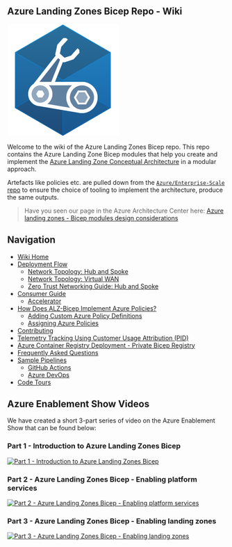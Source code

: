 <!-- markdownlint-disable -->
## Azure Landing Zones Bicep Repo - Wiki
<!-- markdownlint-restore -->

![Bicep Logo](media/bicep-logo.png)

Welcome to the wiki of the Azure Landing Zones Bicep repo. This repo contains the Azure Landing Zone Bicep modules that help you create and implement the [Azure Landing Zone Conceptual Architecture](https://learn.microsoft.com/azure/cloud-adoption-framework/ready/landing-zone/#azure-landing-zone-conceptual-architecture) in a modular approach.

Artefacts like policies etc. are pulled down from the [`Azure/Enterprise-Scale` repo](https://github.com/Azure/Enterprise-Scale) to ensure the choice of tooling to implement the architecture, produce the same outputs.

> Have you seen our page in the Azure Architecture Center here: [Azure landing zones - Bicep modules design considerations][aac_article]

## Navigation

* [Wiki Home][wiki_home]
* [Deployment Flow][wiki_deployment_flow]
  * [Network Topology: Hub and Spoke][wiki_deployment_flow_hs]
  * [Network Topology: Virtual WAN][wiki_deployment_flow_vwan]
  * [Zero Trust Networking Guide: Hub and Spoke][wiki_zt_networking]
* [Consumer Guide][wiki_consumer_guide]
  * [Accelerator][accelerator]
* [How Does ALZ-Bicep Implement Azure Policies?][wiki_policy_deep_dive]
  * [Adding Custom Azure Policy Definitions][wiki_policy_defs]
  * [Assigning Azure Policies][wiki_policy_assignments]
* [Contributing][wiki_contributing]
* [Telemetry Tracking Using Customer Usage Attribution (PID)][wiki_cuaid]
* [Azure Container Registry Deployment - Private Bicep Registry][wiki_acrdeploy]
* [Frequently Asked Questions][wiki_faq]
* [Sample Pipelines][wiki_pipelines]
  * [GitHub Actions][wiki_pipelines_gh]
  * [Azure DevOps][wiki_pipelines_ado]
* [Code Tours][code_tours]

## Azure Enablement Show Videos

We have created a short 3-part series of video on the Azure Enablement Show that can be found below:
<!-- markdownlint-disable -->
### Part 1 - Introduction to Azure Landing Zones Bicep

[![Part 1 - Introduction to Azure Landing Zones Bicep](https://img.youtube.com/vi/-pZNrH1GOxs/hqdefault.jpg)](https://aka.ms/azenable/94)

### Part 2 - Azure Landing Zones Bicep - Enabling platform services

[![Part 2 - Azure Landing Zones Bicep - Enabling platform services](https://img.youtube.com/vi/FNT0ZtUxYKQ/hqdefault.jpg)](https://aka.ms/azenable/95)

### Part 3 - Azure Landing Zones Bicep - Enabling landing zones

[![Part 3 - Azure Landing Zones Bicep - Enabling landing zones](https://img.youtube.com/vi/cZ7IN3zGbyM/hqdefault.jpg)](https://aka.ms/azenable/96)
<!-- markdownlint-restore -->





 [//]: # (************************)
 [//]: # (INSERT LINK LABELS BELOW)
 [//]: # (************************)

<!--
The following link references should be copied from `_sidebar.md` in the `./docs/wiki/` folder.
Replace `./` with `https://github.com/Azure/ALZ-Bicep/wiki/` when copying to here.
-->

[wiki_home]:                                  https://github.com/Azure/ALZ-Bicep/wiki/home "Wiki - Home"
[wiki_deployment_flow]:                            https://github.com/Azure/ALZ-Bicep/wiki/DeploymentFlow "Wiki - Deployment Flow"
[wiki_deployment_flow_hs]:                            https://github.com/Azure/ALZ-Bicep/wiki/DeploymentFlowHS "Wiki - Deployment Flow - Hub and Spoke"
[wiki_deployment_flow_vwan]:                            https://github.com/Azure/ALZ-Bicep/wiki/DeploymentFlowVWAN "Wiki - Deployment Flow - Virtual WAN"
[wiki_consumer_guide]:                          https://github.com/Azure/ALZ-Bicep/wiki/ConsumerGuide "Wiki - Consumer Guide"
[wiki_accelerator]:                          https://github.com/Azure/ALZ-Bicep/wiki/Accelerator "Wiki - Consumer Guide - Accelerator"
[wiki_policy_deep_dive]:                        https://github.com/Azure/ALZ-Bicep/wiki/PolicyDeepDive "Wiki - Policy Deep Dive"
[wiki_policy_defs]:                        https://github.com/Azure/ALZ-Bicep/wiki/AddingPolicyDefs "Wiki - Policy Definitions"
[wiki_policy_assignments]:                        https://github.com/Azure/ALZ-Bicep/wiki/AssigningPolicies "Wiki - Policy Assignments"
[wiki_contributing]:                          https://github.com/Azure/ALZ-Bicep/wiki/Contributing "Wiki - Contributing"
[wiki_acrdeploy]:                          https://github.com/Azure/ALZ-Bicep/wiki/ACRDeployment "Wiki - Private Bicep Registry"
[wiki_cuaid]:                          https://github.com/Azure/ALZ-Bicep/wiki/CustomerUsage "Wiki - Telemetry Usage ID"
[wiki_faq]:                          https://github.com/Azure/ALZ-Bicep/wiki/FAQ "Wiki - FAQs"
[wiki_pipelines]:                          https://github.com/Azure/ALZ-Bicep/wiki/PipelinesOverview "Wiki - Sample Pipelines"
[wiki_pipelines_gh]:                          https://github.com/Azure/ALZ-Bicep/wiki/PipelinesGitHub "Wiki - Sample Pipelines - GitHub Actions"
[wiki_pipelines_ado]:                          https://github.com/Azure/ALZ-Bicep/wiki/PipelinesADO "Wiki - Sample Pipelines - Azure DevOps"
[code_tours]:                                   https://github.com/Azure/ALZ-Bicep/wiki/CodeTour "Wiki - Code tours"
[aes_part_1]:                                   https://aka.ms/azenable/94 "Part 1 - Introduction to Azure Landing Zones Bicep"
[aes_part_2]:                                   https://aka.ms/azenable/95 "Part 2 - Enabling platform services"
[aes_part_3]:                                   https://aka.ms/azenable/96 "Part 3 - Enabling landing zones"
[aac_article]:                                  https://learn.microsoft.com/azure/architecture/landing-zones/bicep/landing-zone-bicep "Azure Architecture Center - Azure landing zones - Bicep modules design considerations"
[accelerator]:                                https://github.com/Azure/ALZ-Bicep/wiki/Accelerator "Accelerator"
[wiki_zt_networking]:                        https://github.com/Azure/ALZ-Bicep/wiki/DeploymentGuideHSZT "Zero Trust Networking Guide: Hub and Spoke"
